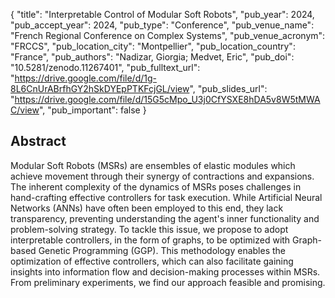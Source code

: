 {
  "title": "Interpretable Control of Modular Soft Robots",
  "pub_year": 2024,
  "pub_accept_year": 2024,
  "pub_type": "Conference",
  "pub_venue_name": "French Regional Conference on Complex Systems",
  "pub_venue_acronym": "FRCCS",
  "pub_location_city": "Montpellier",
  "pub_location_country": "France",
  "pub_authors": "Nadizar, Giorgia; Medvet, Eric",
  "pub_doi": "10.5281/zenodo.11267401",
  "pub_fulltext_url": "https://drive.google.com/file/d/1g-8L6CnUrABrfhGY2hSkDYEpPTKFcjGL/view",
  "pub_slides_url": "https://drive.google.com/file/d/15G5cMpo_U3j0CfYSXE8hDA5v8W5tMWAC/view",
  "pub_important": false
}

## Abstract
Modular Soft Robots (MSRs) are ensembles of elastic modules which achieve movement through their synergy of contractions and expansions. The inherent complexity of the dynamics of MSRs poses challenges in hand-crafting effective controllers for task execution. While Artificial Neural Networks (ANNs) have often been employed to this end, they lack transparency, preventing understanding the agent's inner functionality and problem-solving strategy. To tackle this issue, we propose to adopt interpretable controllers, in the form of graphs, to be optimized with Graph-based Genetic Programming (GGP). This methodology enables the optimization of effective controllers, which can also facilitate gaining insights into information flow and decision-making processes within MSRs. From preliminary experiments, we find our approach feasible and promising.
